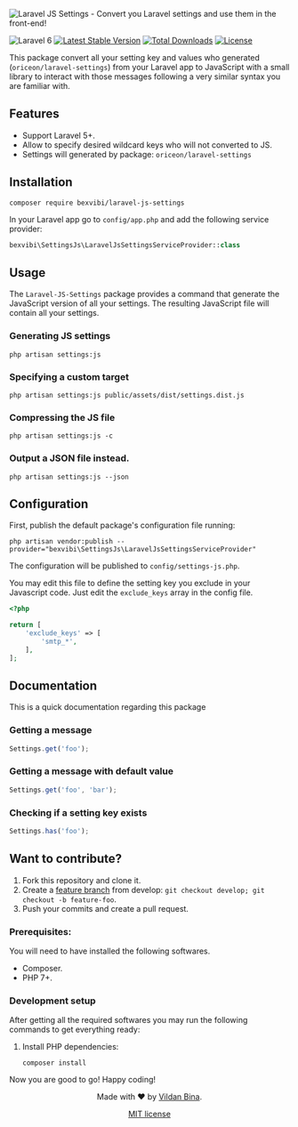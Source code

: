 ![Laravel JS Settings - Convert you Laravel settings and use them in the front-end!](banner.svg)

![Laravel 6](https://img.shields.io/badge/Laravel-6-f4645f.svg) 
[![Latest Stable Version](https://poser.pugx.org/org/bexvibi/laravel-js-settings/v/stable.svg)](https://packagist.org/packages/org/bexvibi/laravel-js-settings)
[![Total Downloads](https://poser.pugx.org/org/bexvibi/laravel-js-settings/downloads.svg)](https://packagist.org/packages/org/bexvibi/laravel-js-settings)
[![License](https://poser.pugx.org/bexvibi/laravel-js-settings/license.svg)](https://packagist.org/packages/org/bexvibi/laravel-js-settings)

This package convert all your setting key and values who generated (`oriceon/laravel-settings`) from your Laravel app to JavaScript with a small library to interact with those messages following a very similar syntax you are familiar with.

## Features

 - Support Laravel 5+.
 - Allow to specify desired wildcard keys who will not converted to JS.
 - Settings will generated by package: `oriceon/laravel-settings`

## Installation

```shell
composer require bexvibi/laravel-js-settings
```

In your Laravel app go to `config/app.php` and add the following service provider:

```php
bexvibi\SettingsJs\LaravelJsSettingsServiceProvider::class
```

## Usage

The `Laravel-JS-Settings` package provides a command that generate the JavaScript version of all your settings. The resulting JavaScript file will contain all your settings.

### Generating JS settings

```shell
php artisan settings:js
```

### Specifying a custom target

```shell
php artisan settings:js public/assets/dist/settings.dist.js
```

### Compressing the JS file

```shell
php artisan settings:js -c
```
 
### Output a JSON file instead.

```shell
php artisan settings:js --json
```

## Configuration

First, publish the default package's configuration file running:

```shell
php artisan vendor:publish --provider="bexvibi\SettingsJs\LaravelJsSettingsServiceProvider"
```

The configuration will be published to `config/settings-js.php`.

You may edit this file to define the setting key  you exclude in your Javascript code. Just edit the `exclude_keys` array in the config file.


```php
<?php

return [
    'exclude_keys' => [
        'smtp_*', 
    ],
];
```
 

## Documentation


This is a quick documentation regarding   this package


### Getting a message

```js
Settings.get('foo');
```

### Getting a message with default value

```js
Settings.get('foo', 'bar');
```
 

### Checking if a setting key exists

```js
Settings.has('foo');
```
   
## Want to contribute?

 1. Fork this repository and clone it.
 2. Create a [feature branch](https://guides.github.com/introduction/flow/) from develop: `git checkout develop; git checkout -b feature-foo`.
 3. Push your commits and create a pull request.

### Prerequisites:

You will need to have installed the following softwares.

 - Composer.
 - PHP 7+.

### Development setup

After getting all the required softwares you may run the following commands to get everything ready:

 1. Install PHP dependencies:
    ```shell
    composer install
    ```
 
Now you are good to go! Happy coding!
 

<div align=center>

Made with :heart: by [Vildan Bina](https://github.com/bexvibi).

[MIT license](LICENSE)

</div>

